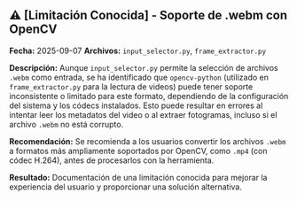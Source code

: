 
## ⚠️ [Limitación Conocida] - Soporte de .webm con OpenCV

**Fecha:** 2025-09-07
**Archivos:** `input_selector.py`, `frame_extractor.py`

**Descripción:**
Aunque `input_selector.py` permite la selección de archivos `.webm` como entrada, se ha identificado que `opencv-python` (utilizado en `frame_extractor.py` para la lectura de videos) puede tener soporte inconsistente o limitado para este formato, dependiendo de la configuración del sistema y los códecs instalados. Esto puede resultar en errores al intentar leer los metadatos del video o al extraer fotogramas, incluso si el archivo `.webm` no está corrupto.

**Recomendación:**
Se recomienda a los usuarios convertir los archivos `.webm` a formatos más ampliamente soportados por OpenCV, como `.mp4` (con códec H.264), antes de procesarlos con la herramienta.

**Resultado:**
Documentación de una limitación conocida para mejorar la experiencia del usuario y proporcionar una solución alternativa.
